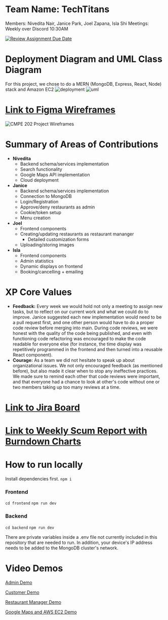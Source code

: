 # Team Name: TechTitans

Members: Nivedita Nair, Janice Park, Joel Zapana, Isla Shi
Meetings: Weekly over Discord 10:30AM

[![Review Assignment Due Date](https://classroom.github.com/assets/deadline-readme-button-22041afd0340ce965d47ae6ef1cefeee28c7c493a6346c4f15d667ab976d596c.svg)](https://classroom.github.com/a/lJAxgDL-)

# Deployment Diagram and UML Class Diagram

For this project, we chose to do a MERN (MongoDB, Express, React, Node) stack and Amazon EC2
![deployment](https://github.com/user-attachments/assets/76a7bb1e-9c90-49ec-bdd9-4a1215a6c117)
![uml](https://github.com/user-attachments/assets/5e651b4a-65b8-48b6-96b9-1645e5460982)

# [Link to Figma Wireframes](https://www.figma.com/proto/Zjz44sDhRnHbRtlLY6utL2/CMPE-202-Project-Wireframes?node-id=0-1&t=VPBTaDGrrQaPeZv0-1)

![CMPE 202 Project Wireframes](https://github.com/user-attachments/assets/7353ee98-39fb-4e6d-b671-618008c61e63)

# Summary of Areas of Contributions

- **Nivedita**
    - Backend schema/services implementation
    - Search functionality
    - Google Maps API implementation
    - Cloud deployment
- **Janice**
    - Backend schema/services implementation
    - Connection to MongoDB
    - Login/Registration
    - Approve/deny restaurants as admin
    - Cookie/token setup
    - Menu creation
- **Joel**
    - Frontend components
    - Creating/updating restaurants as restaurant mananger
        - Detailed customization forms
    - Uploading/storing images
- **Isla**
    - Frontend components
    - Admin statistics
    - Dynamic displays on frontend
    - Booking/cancelling + emailing

# XP Core Values

- **Feedback:** Every week we would hold not only a meeting to assign new tasks, but to reflect on our current work and what we could do to improve. Janice suggested each new implementation would need to be a pull request first, and one other person would have to do a proper code review before merging into main. During code reviews, we were honest with the quality of the code being published, and even with functioning code refactoring was encouraged to make the code readable for everyone else (for instance, the time display was repetitively programmed in the frontend and then turned into a reusable React component).
- **Courage:** As a team we did not hesitate to speak up about organizational issues. We not only encouraged feedback (as mentioned before), but also made it clear when to stop any ineffective practices. We made sure to remind each other that code reviews were important, and that everyone had a chance to look at other's code without one or two members taking up too many reviews at a time.

# [Link to Jira Board](https://sjsu-team-l8na8336.atlassian.net/jira/software/projects/TSS2/boards/1?atlOrigin=eyJpIjoiYjM4NmJiNDQ4M2FlNDM0MGIyMzJjODk4NDBhNjM4YjEiLCJwIjoiaiJ9)

# [Link to Weekly Scum Report with Burndown Charts](https://docs.google.com/document/d/10TecIwQSAHAxoNkJZ-cdLPTj3IGSpaliBixEp9wo9aw/edit?usp=sharing)

# How to run locally

Install dependencies first.
`npm i`

### Frontend

`cd frontend`
`npm run dev`

### Backend

`cd backend`
`npm run dev`

There are private variables inside a .env file not currently included in this repository that are needed to run. In addition, your device's IP address needs to be added to the MongoDB cluster's network.


# Video Demos
[Admin Demo](https://drive.google.com/file/d/1-uHSAm9h9DL3RJzsDggxR5VIvWBFoFMr/view?usp=sharing)

[Customer Demo](https://drive.google.com/file/d/1sEKK9VE8lamyCQ3JBtRFBUo_xyofZM1P/view?usp=sharing)

[Restaurant Manager Demo](https://drive.google.com/file/d/17VEy1cgxqlPNfPdutQOrubdrYuDFXe-g/view?usp=sharing)

[Google Maps and AWS EC2 Demo](https://drive.google.com/file/d/1nsXnuaAvL0bWeblpB-LBhOKBsONcfHWH/view?usp=sharing)

